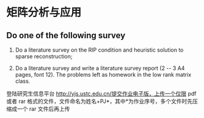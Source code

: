 # 矩阵分析与应用

## Do one of the following survey

1)  Do a literature survey on the RIP condition and heuristic solution
    to sparse reconstruction;

2)  Do a literature survey and write a literature survey report (2 -- 3
    A4 pages, font 12). The problems left as homework in the low rank
    matrix class.

登陆研究生信息平台 http://yjs.ustc.edu.cn/提交作业电子版，上传一个仅限 pdf 或者
rar 格式的文件，文件命名为姓名+PJ*，其中*为作业序号，多个文件时先压缩成一个 rar
文件后再上传
